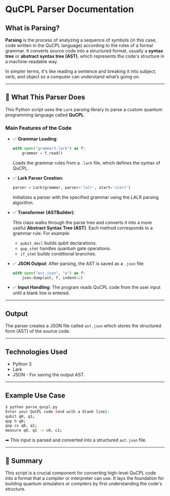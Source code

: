 
# QuCPL Parser Documentation

## What is Parsing?

**Parsing** is the process of analyzing a sequence of symbols (in this case, code written in the QuCPL language) according to the rules of a formal grammar. It converts source code into a structured format, usually a **syntax tree** or **abstract syntax tree (AST)**, which represents the code's structure in a machine-readable way.

In simpler terms, it's like reading a sentence and breaking it into subject, verb, and object so a computer can understand what’s going on.

---

## 🧠 What This Parser Does

This Python script uses the `Lark` parsing library to parse a custom quantum programming language called **QuCPL**.

### Main Features of the Code

- ✅ **Grammar Loading**:

  ```python
  with open("grammar3.lark") as f:
      grammar = f.read()
  ```

  Loads the grammar rules from a `.lark` file, which defines the syntax of QuCPL.

- ✅ **Lark Parser Creation**:

  ```python
  parser = Lark(grammar, parser='lalr', start='start')
  ```

  Initializes a parser with the specified grammar using the LALR parsing algorithm.

- ✅ **Transformer (ASTBuilder)**:

  This class walks through the parse tree and converts it into a more useful **Abstract Syntax Tree (AST)**. Each method corresponds to a grammar rule.
  For example:
  - `qubit_decl` builds qubit declarations.
  - `qop_stmt` handles quantum gate operations.
  - `if_stmt` builds conditional branches.

- ✅ **JSON Output**:
  After parsing, the AST is saved as a `.json` file:

  ```python
  with open("ast.json", "w") as f:
      json.dump(ast, f, indent=2)
  ```

- ✅ **Input Handling**:
  The program reads QuCPL code from the user input until a blank line is entered.

---

## Output

The parser creates a JSON file called `ast.json` which stores the structured form (AST) of the source code.

---

## Technologies Used

- Python 3
- Lark
- JSON - For saving the output AST.

---

## Example Use Case

```bash
$ python parse_qucpl.py
Enter your QuCPL code (end with a blank line):
qubit q0, q1;
qop h q0;
qop cx q0, q1;
measure q0, q1 -> c0, c1;
```

➡ This input is parsed and converted into a structured `ast.json` file.

---

## 🧩 Summary

This script is a crucial component for converting high-level QuCPL code into a format that a compiler or interpreter can use. It lays the foundation for building quantum simulators or compilers by first understanding the code's structure.
